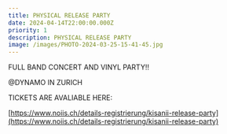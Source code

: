 ```yaml
---
title: PHYSICAL RELEASE PARTY
date: 2024-04-14T22:00:00.000Z
priority: 1
description: PHYSICAL RELEASE PARTY
image: /images/PHOTO-2024-03-25-15-41-45.jpg
---
```


FULL BAND CONCERT AND VINYL PARTY!!

@DYNAMO IN ZURICH

TICKETS ARE AVALIABLE HERE:

[https://www.noiis.ch/details-registrierung/kisanii-release-party](https://www.noiis.ch/details-registrierung/kisanii-release-party)
